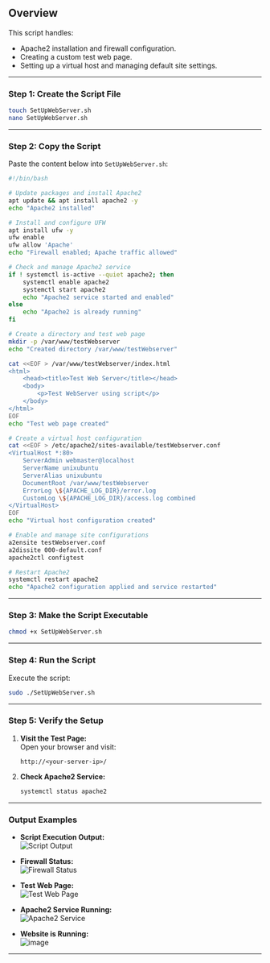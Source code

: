 ## Overview  
This script handles:  
- Apache2 installation and firewall configuration.  
- Creating a custom test web page.  
- Setting up a virtual host and managing default site settings.  

---

### Step 1: Create the Script File  
```bash
touch SetUpWebServer.sh
nano SetUpWebServer.sh
```

---

### Step 2: Copy the Script  
Paste the content below into `SetUpWebServer.sh`:  

```bash
#!/bin/bash

# Update packages and install Apache2
apt update && apt install apache2 -y
echo "Apache2 installed"

# Install and configure UFW
apt install ufw -y
ufw enable
ufw allow 'Apache'
echo "Firewall enabled; Apache traffic allowed"

# Check and manage Apache2 service
if ! systemctl is-active --quiet apache2; then
    systemctl enable apache2
    systemctl start apache2
    echo "Apache2 service started and enabled"
else
    echo "Apache2 is already running"
fi

# Create a directory and test web page
mkdir -p /var/www/testWebserver
echo "Created directory /var/www/testWebserver"

cat <<EOF > /var/www/testWebserver/index.html
<html>
    <head><title>Test Web Server</title></head>
    <body>
        <p>Test WebServer using script</p>
    </body>
</html>
EOF
echo "Test web page created"

# Create a virtual host configuration
cat <<EOF > /etc/apache2/sites-available/testWebserver.conf
<VirtualHost *:80>
    ServerAdmin webmaster@localhost
    ServerName unixubuntu
    ServerAlias unixubuntu
    DocumentRoot /var/www/testWebserver
    ErrorLog \${APACHE_LOG_DIR}/error.log
    CustomLog \${APACHE_LOG_DIR}/access.log combined
</VirtualHost>
EOF
echo "Virtual host configuration created"

# Enable and manage site configurations
a2ensite testWebserver.conf
a2dissite 000-default.conf
apache2ctl configtest

# Restart Apache2
systemctl restart apache2
echo "Apache2 configuration applied and service restarted"
```

---

### Step 3: Make the Script Executable  
```bash
chmod +x SetUpWebServer.sh
```

---

### Step 4: Run the Script  
Execute the script:  
```bash
sudo ./SetUpWebServer.sh
```

---

### Step 5: Verify the Setup  
1. **Visit the Test Page:**  
   Open your browser and visit:  
   ```
   http://<your-server-ip>/
   ```  

2. **Check Apache2 Service:**  
   ```bash
   systemctl status apache2
   ```  

---

### Output Examples  

- **Script Execution Output:**  
  ![Script Output](https://github.com/user-attachments/assets/de868aa2-5898-4360-8ef4-4b8dce6e6868)

- **Firewall Status:**  
  ![Firewall Status](https://github.com/user-attachments/assets/8afaa719-3fc4-4793-8286-c65827d84319)

- **Test Web Page:**  
  ![Test Web Page](https://github.com/user-attachments/assets/284d00cd-8576-469b-9864-c49b485d4f3b)

- **Apache2 Service Running:**  
  ![Apache2 Service](https://github.com/user-attachments/assets/ddc8f149-579d-4c6a-9693-57cf85d30d48)

- **Website is Running:**  
  ![image](https://github.com/user-attachments/assets/21dd6e5d-79d2-43c5-a607-1231ba122e77)

---
